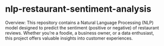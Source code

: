# nlp-restaurant-sentiment-analysis
Overview: This repository contains a Natural Language Processing (NLP) model designed to predict the sentiment (positive or negative) of restaurant reviews. Whether you’re a foodie, a business owner, or a data enthusiast, this project offers valuable insights into customer experiences.
